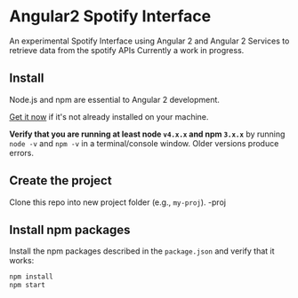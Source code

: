 # Angular2 Spotify Interface


An experimental Spotify Interface using Angular 2 and Angular 2 Services to retrieve data from the spotify APIs
Currently a work in progress.

## Install

Node.js and npm are essential to Angular 2 development. 
    
<a href="https://docs.npmjs.com/getting-started/installing-node" target="_blank" title="Installing Node.js and updating npm">
Get it now</a> if it's not already installed on your machine.
 
**Verify that you are running at least node `v4.x.x` and npm `3.x.x`**
by running `node -v` and `npm -v` in a terminal/console window.
Older versions produce errors.


## Create the project

Clone this repo into new project folder (e.g., `my-proj`).
-proj

## Install npm packages

Install the npm packages described in the `package.json` and verify that it works:

```bash
npm install
npm start
```


